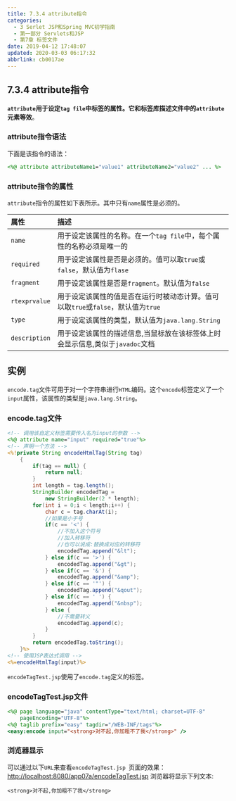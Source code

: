 ```yaml
---
title: 7.3.4 attribute指令
categories: 
  - 3 Serlet JSP和Spring MVC初学指南
  - 第一部分 Servlets和JSP
  - 第7章 标签文件
date: 2019-04-12 17:48:07
updated: 2020-03-03 06:17:32
abbrlink: cb0017ae
---
```

## 7.3.4 attribute指令 ##
**`attribute`用于设定`tag file`中标签的属性。它和标签库描述文件中的`attribute`元素等效**。
### attribute指令语法 ###
下面是该指令的语法：
```jsp
<%@ attribute attributeName1="value1" attributeName2="value2" ... %>
```
### attribute指令的属性 ###
`attribute`指令的属性如下表所示。其中只有`name`属性是必须的。

|属性|描述|
|:---|:---|
|`name`|用于设定该属性的名称。在一个`tag file`中，每个属性的名称必须是唯一的|
|`required`|用于设定该属性是否是必须的。值可以取`true`或`false`，默认值为`flase`|
|`fragment`|用于设定该属性是否是`fragment`。默认值为`false`|
|`rtexprvalue`|用于设定该属性的值是否在运行时被动态计算。值可以取`true`或`false`，默认值为`true`|
|`type`|用于设定该属性的类型，默认值为`java.lang.String`|
|`description`|用于设定该属性的描述信息,当鼠标放在该标签体上时会显示信息,类似于`javadoc`文档|

## 实例 ##
`encode.tag`文件可用于对一个字符串进行`HTML`编码。这个`encode`标签定义了一个`input`属性，该属性的类型是`java.lang.String`。
### encode.tag文件 ###
```jsp
<!-- 调用该自定义标签需要传入名为input的参数 -->
<%@ attribute name="input" required="true"%>
<!-- 声明一个方法 -->
<%!private String encodeHtmlTag(String tag)
    {
        if(tag == null) {
            return null;
        }
        int length = tag.length();
        StringBuilder encodedTag = 
            new StringBuilder(2 * length);
        for(int i = 0;i < length;i++) {
            char c = tag.charAt(i);
            //如果是小于号
            if(c == '<') {
                //不加入这个符号
                //加入转移符
                //也可以说成:替换成对应的转移符
                encodedTag.append("&lt");
            } else if(c == '>') {
                encodedTag.append("&gt");
            } else if(c == '&') {
                encodedTag.append("&amp");
            } else if(c == '"') {
                encodedTag.append("&qout");
            } else if(c == ' ') {
                encodedTag.append("&nbsp");
            } else {
                //不需要转义
                encodedTag.append(c);
            }
        }
        return encodedTag.toString();
    }%>
<!-- 使用JSP表达式调用 -->
<%=encodeHtmlTag(input)%>
```
`encodeTagTest.jsp`使用了`encode.tag`定义的标签。
### encodeTagTest.jsp文件 ###
```jsp
<%@ page language="java" contentType="text/html; charset=UTF-8"
    pageEncoding="UTF-8"%>
<%@ taglib prefix="easy" tagdir="/WEB-INF/tags"%>
<easy:encode input="<strong>对不起,你加粗不了我</strong>" />
```
### 浏览器显示 ###
可以通过以下`URL`来查看`encodeTagTest.jsp `页面的效果：
[http://localhost:8080/app07a/encodeTagTest.jsp](http://localhost:8080/app07a/encodeTagTest.jsp)
浏览器将显示下列文本:
```
<strong>对不起,你加粗不了我</strong>
```


